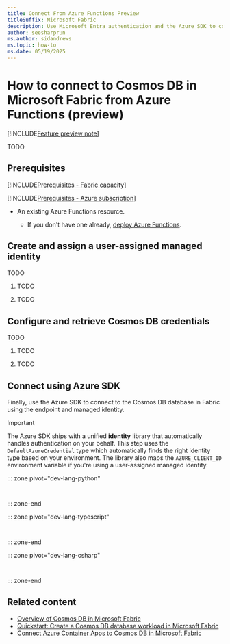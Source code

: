 ```yaml
---
title: Connect From Azure Functions Preview
titleSuffix: Microsoft Fabric
description: Use Microsoft Entra authentication and the Azure SDK to connect to Cosmos DB in Microsoft Fabric from an Azure Functions host.
author: seesharprun
ms.author: sidandrews
ms.topic: how-to
ms.date: 05/19/2025
---
```


# How to connect to Cosmos DB in Microsoft Fabric from Azure Functions (preview)

[!INCLUDE[Feature preview note](../../includes/feature-preview-note.md)]

TODO

## Prerequisites

[!INCLUDE[Prerequisites - Fabric capacity](prereq-fabric-capacity.md)]

[!INCLUDE[Prerequisites - Azure subscription](prereq-azure-subscription.md)]

- An existing Azure Functions resource.

  - If you don't have one already, [deploy Azure Functions](/azure/azure-functions/functions-create-function-app-portal).

## Create and assign a user-assigned managed identity

TODO

1. TODO

1. TODO

## Configure and retrieve Cosmos DB credentials

TODO

1. TODO

1. TODO

## Connect using Azure SDK

Finally, use the Azure SDK to connect to the Cosmos DB database in Fabric using the endpoint and managed identity.

> [!IMPORTANT]
> The Azure SDK ships with a unified **identity** library that automatically handles authentication on your behalf. This step uses the `DefaultAzureCredential` type which automatically finds the right identity type based on your environment. The library also maps the `AZURE_CLIENT_ID` environment variable if you're using a user-assigned managed identity.

::: zone pivot="dev-lang-python"

```bash

```

```python

```

::: zone-end

::: zone pivot="dev-lang-typescript"

```bash

```

```typescript

```

::: zone-end

::: zone pivot="dev-lang-csharp"

```bash

```

```csharp

```

::: zone-end

## Related content

- [Overview of Cosmos DB in Microsoft Fabric](overview.md)
- [Quickstart: Create a Cosmos DB database workload in Microsoft Fabric](quickstart-portal.md)
- [Connect Azure Container Apps to Cosmos DB in Microsoft Fabric](how-to-connect-azure-container-apps.md)

